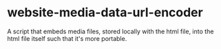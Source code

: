 # website-media-data-url-encoder
A script that embeds media files, stored locally with the html file, into the html file itself such that it's more portable.
